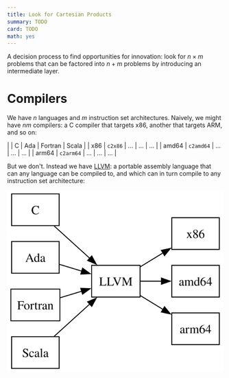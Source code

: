 ```yaml
---
title: Look for Cartesian Products
summary: TODO
card: TODO
math: yes
---
```


A decision process to find opportunities for innovation: look for $n \times m$ problems that can be factored into $n+m$ problems by introducing an intermediate layer.

# Compilers

We have $n$ languages and $m$ instruction set architectures. Naively, we might have $nm$ compilers: a C compiler that targets x86, another that targets ARM, and so on:

|       | C         | Ada | Fortran | Scala |
| x86   | `c2x86`   | ... | ...     | ...   |
| amd64 | `c2amd64` | ... | ...     | ...   |
| arm64 | `c2arm64` | ... | ...     | ...   |

But we don't. Instead we have [LLVM]: a portable assembly language that can any language can be compiled to, and which can in turn compile to any instruction set architecture:

<img src="/assets/content/look-for-cartesian-products/llvm.svg" alt="A graph with a central node labeled LLVM. Nodes representing C, Ada, Fortran, and Scala have arrows pointing to LLVM. Nodes representing x86, amd64, and arm64 have arrows pointed-to by LLVM." style="margin: auto;" />

[LLVM]: https://llvm.org/
